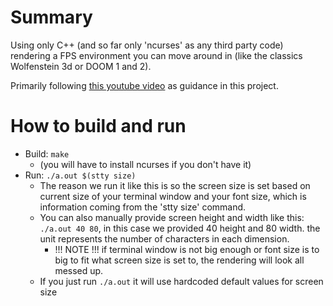 # Summary

Using only C++ (and so far only 'ncurses' as any third party code)
rendering a FPS environment you can move around in (like the classics
Wolfenstein 3d or DOOM 1 and 2).

Primarily following [this youtube video](https://www.youtube.com/watch?v=xW8skO7MFYw&t)
as guidance in this project.

# How to build and run

* Build: ```make```
    * (you will have to install ncurses if you don't have it)
* Run: ```./a.out $(stty size)```
    * The reason we run it like this is so the screen size is set based
      on current size of your terminal window and your font size, which
      is information coming from the 'stty size' command.
    * You can also manually provide screen height and width like this:
      ```./a.out 40 80```, in this case we provided 40 height and 80 width.
      the unit represents the number of characters in each dimension.
      * !!! NOTE !!! if terminal window is not big enough or font size is to big to
        fit what screen size is set to, the rendering will look all messed up.
    * If you just run ```./a.out``` it will use hardcoded default values for
      screen size
